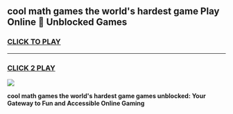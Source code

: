 
## cool math games the world's hardest game Play Online 👋 Unblocked Games
<h3>
<a href="https://news.freeplayer.one?title=cool_math_games_the_world's_hardest_game&ref=17CMG">CLICK TO PLAY</a></h3>
<hr>

<h3>
<a href="https://news.freeplayer.one?title=cool_math_games_the_world's_hardest_game&ref=17CMG">CLICK 2 PLAY</a>
  
</h3>

<a href="https://news.freeplayer.one?title=cool_math_games_the_world's_hardest_game&ref=17CMG/"><img src="https://clearcache.store/games.png"></a>


**cool math games the world's hardest game games unblocked: Your Gateway to Fun and Accessible Online Gaming**
